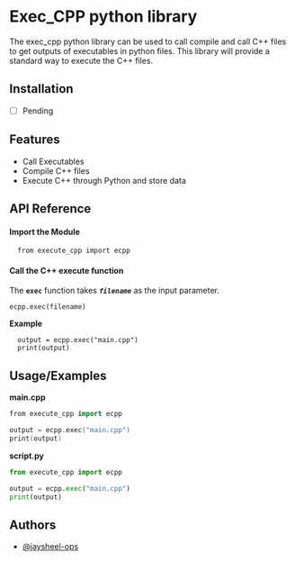 # Exec_CPP python library

The exec_cpp python library can be used to call compile and call C++ files to get outputs of executables in python files. This library will provide a standard way to execute the C++ files.

## Installation

*  [ ] Pending
    
## Features

- Call Executables
- Compile C++ files
- Execute C++ through Python and store data


## API Reference

#### Import the Module

```
  from execute_cpp import ecpp
```

#### Call the C++ execute function
The **`exec`** function takes ***`filename`*** as the input parameter.
```
ecpp.exec(filename)
```
**Example**
```
  output = ecpp.exec("main.cpp")
  print(output)
```

## Usage/Examples

**main.cpp** 
```cpp
from execute_cpp import ecpp

output = ecpp.exec("main.cpp")
print(output)
```

**script.py** 
```python
from execute_cpp import ecpp

output = ecpp.exec("main.cpp")
print(output)
```

## Authors

- [@jaysheel-ops](https://github.com/jaysheel-ops)

